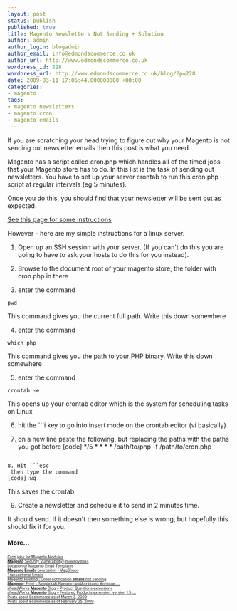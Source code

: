 ```yaml
---
layout: post
status: publish
published: true
title: Magento Newsletters Not Sending + Solution
author: admin
author_login: blogadmin
author_email: info@edmondscommerce.co.uk
author_url: http://www.edmondscommerce.co.uk
wordpress_id: 228
wordpress_url: http://www.edmondscommerce.co.uk/blog/?p=228
date: 2009-03-11 17:06:44.000000000 +00:00
categories:
- magento
tags:
- magento newsletters
- magento cron
- magento emails
---
```

If you are scratching your head trying to figure out why your Magento is not sending out newsletter emails then this post is what you need.

Magento has a script called cron.php which handles all of the timed jobs that your Magento store has to do. In this list is the task of sending out newsletters. You have to set up your server crontab to run this cron.php script at regular intervals (eg 5 minutes). 

Once you do this, you should find that your newsletter will be sent out as expected.

<a href="http://www.magentocommerce.com/wiki/how_to/how_to_setup_a_cron_job" rel="nofollow">See this page for some instructions</a>

However - here are my simple instructions for a linux server.

1. Open up an SSH session with your server. (If you can't do this you are going to have to ask your hosts to do this for you instead).

2. Browse to the document root of your magento store, the folder with cron.php in there

3. enter the command
```
pwd
```
This command gives you the current full path. Write this down somewhere

4. enter the command
```
which php
```
This command gives you the path to your PHP binary. Write this down somewhere

5. enter the command
```
crontab -e
```
This opens up your crontab editor which is the system for scheduling tasks on Linux

6. hit the ```i
 key to go into insert mode on the crontab editor (vi basically)

7. on a new line paste the following, but replacing the paths with the paths you got before
[code]
*/5 * * * * /path/to/php -f /path/to/cron.php

```

8. Hit ```esc
 then type the command
[code]:wq
```
This saves the crontab

9. Create a newsletter and schedule it to send in 2 minutes time.

It should send. If it doesn't then something else is wrong, but hopefully this should fix it for you.
<h4>More...</h4>
			<div style="font-size: .6em;"><a href="http://www.nicksays.co.uk/2009/02/cron-jobs-for-magento-modules/" rel="nofollow">Cron jobs for Magento Modules</a><br><a href="http://www.molotovbliss.com/blog/2009/02/magento-security-vulnerability/" rel="nofollow"><b>Magento</b> Security Vulnerability | molotov.bliss</a><br><a href="http://lapenguina.com/?p=5" rel="nofollow">Location of Magento Email Templates</a><br><a href="http://www.magshops.de/magento-allgemeines/magento-emails-bearbeiten" rel="nofollow"><b>Magento Emails</b> bearbeiten | MagShops</a><br><a href="http://www.magentoshoppingcartvideos.com/?p=33" rel="nofollow">Transactional Emails</a><br><a href="http://www.website-hosting-reviews-blog.com/2420/magento-hosting-order-notification-emails-not-sending/" rel="nofollow">Magento Hosting : Order notification <b>emails</b> not sending</a><br><a href="http://www.sharpdotinc.com/mdost/2009/03/10/magento-error-simplexmlelementaddattribute-attribute-already-exists/" rel="nofollow"><b>Magento</b>: Error - SimpleXMLElement::addAttribute() Attribute <b>...</b></a><br><a href="http://ecommerce.aheadworks.com/blog/2009/01/product-questions-extensions/" rel="nofollow">aheadWorks <b>Magento</b> Blog » Product Questions extensions</a><br><a href="http://ecommerce.aheadworks.com/blog/2009/01/test/" rel="nofollow">aheadWorks <b>Magento</b> Blog » Featured Products extension, version 1.5 <b>...</b></a><br><a href="http://www.shirasmane.com/2009/03/03/posts-about-ecommerce-as-of-march-3-2009/" rel="nofollow">Posts about Ecommerce as of March 3, 2009</a><br><a href="http://www.shirasmane.com/2009/02/25/posts-about-ecommerce-as-of-february-25-2009/" rel="nofollow">Posts about Ecommerce as of February 25, 2009</a><br></div>
